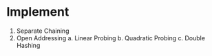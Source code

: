 # Implement
1. Separate Chaining
2. Open Addressing
	a. Linear Probing
	b. Quadratic Probing
	c. Double Hashing